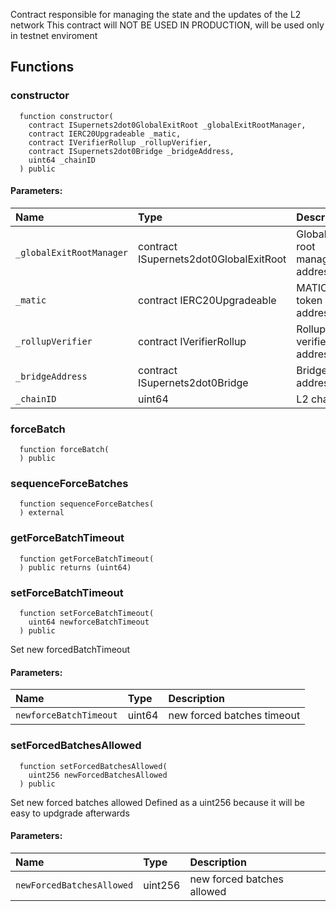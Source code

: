 Contract responsible for managing the state and the updates of the L2 network
This contract will NOT BE USED IN PRODUCTION, will be used only in testnet enviroment


## Functions
### constructor
```solidity
  function constructor(
    contract ISupernets2dot0GlobalExitRoot _globalExitRootManager,
    contract IERC20Upgradeable _matic,
    contract IVerifierRollup _rollupVerifier,
    contract ISupernets2dot0Bridge _bridgeAddress,
    uint64 _chainID
  ) public
```


#### Parameters:
| Name | Type | Description                                                          |
| :--- | :--- | :------------------------------------------------------------------- |
|`_globalExitRootManager` | contract ISupernets2dot0GlobalExitRoot | Global exit root manager address
|`_matic` | contract IERC20Upgradeable | MATIC token address
|`_rollupVerifier` | contract IVerifierRollup | Rollup verifier address
|`_bridgeAddress` | contract ISupernets2dot0Bridge | Bridge address
|`_chainID` | uint64 | L2 chainID

### forceBatch
```solidity
  function forceBatch(
  ) public
```




### sequenceForceBatches
```solidity
  function sequenceForceBatches(
  ) external
```




### getForceBatchTimeout
```solidity
  function getForceBatchTimeout(
  ) public returns (uint64)
```




### setForceBatchTimeout
```solidity
  function setForceBatchTimeout(
    uint64 newforceBatchTimeout
  ) public
```
Set new forcedBatchTimeout


#### Parameters:
| Name | Type | Description                                                          |
| :--- | :--- | :------------------------------------------------------------------- |
|`newforceBatchTimeout` | uint64 | new forced batches timeout

### setForcedBatchesAllowed
```solidity
  function setForcedBatchesAllowed(
    uint256 newForcedBatchesAllowed
  ) public
```
Set new forced batches allowed
Defined as a uint256 because it will be easy to updgrade afterwards


#### Parameters:
| Name | Type | Description                                                          |
| :--- | :--- | :------------------------------------------------------------------- |
|`newForcedBatchesAllowed` | uint256 | new forced batches allowed

